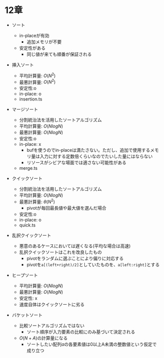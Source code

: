 # 12章

- ソート
  - in-placeが有効
    - 追加メモリが不要
  - 安定性がある
    - 同じ値が来ても順番が保証される

- 挿入ソート
  - 平均計算量: $O(N^2)$
  - 最悪計算量: $O(N^2)$
  - 安定性:o
  - in-place: o
  - insertion.ts

- マージソート
  - 分割統治法を活用したソートアルゴリズム
  - 平均計算量: $O(NlogN)$
  - 最悪計算量: $O(NlogN)$
  - 安定性:o
  - in-place: x
    - bufを使うのでin-placeは満たさない。ただし、追加で使用するメモリ量は入力に対する定数倍くらいなのでたいした量にはならない
    - リソースがシビアな場面では適さない可能性がある
  - merge.ts

- クイックソート
  - 分割統治法を活用したソートアルゴリズム
  - 平均計算量: $O(NlogN)$
  - 最悪計算量: $θ(N^2)$
    - pivotが毎回最長値や最大値を選んだ場合
  - 安定性:o
  - in-place: o
  - quick.ts

- 乱択クイックソート
  - 悪意のあるケースにおいては遅くなる(平均な場合は高速)
  - 乱択クイックソートはこれを改良したもの
    - pivotをランダムに選ぶことにより偏りに対応する
    - pivotを`a[(left+right)/2]`としていたものを、`a[left:right]`とする

- ヒープソート
  - 平均計算量: $O(NlogN)$
  - 最悪計算量: $O(NlogN)$
  - 安定性: x
  - 速度自体はクイックソートに劣る

- バケットソート
  - 比較ソートアルゴリズムではない
    - ソート順序が入力要素の比較にのみ基づいて決定される
  - $O(N+A)$の計算量になる
    - ソートしたい配列$a$の各要素値は0以上A未満の整数値という仮定で成り立つ

